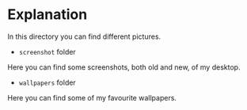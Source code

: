 # Explanation
In this directory you can find different pictures.
- `screenshot` folder

Here you can find some screenshots, both old and new, of my desktop.

- `wallpapers` folder

Here you can find some of my favourite wallpapers.
